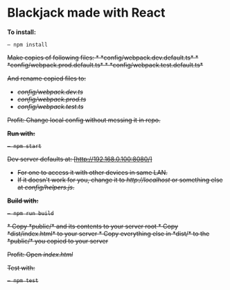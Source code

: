 # Blackjack made with React

**To install:**
```
– npm install
```
<del>
Make copies of following files:
* *config/webpack.dev.default.ts*
* *config/webpack.prod.default.ts*
* *config/webpack.test.default.ts*

And rename copied files to:
* *config/webpack.dev.ts*
* *config/webpack.prod.ts*
* *config/webpack.test.ts*

Profit: Change local config without messing it in repo.
</del>

**Run with:**
```
– npm start
```

Dev server defaults at: [http://192.168.0.100:8080/]
* For one to access it with other devices in same LAN.
* If it doesn't work for you, change it to *http://localhost* or something else at *config/helpers.js*.

 
**Build with:**
```
– npm run build
```

<del>
* Copy *public/* and its contents to your server root
* Copy *dist/index.html* to your server
* Copy everything else in *dist/* to the *public/* you copied to your server

Profit: Open *index.html*
</del>


Test with:
```
– npm test
```
